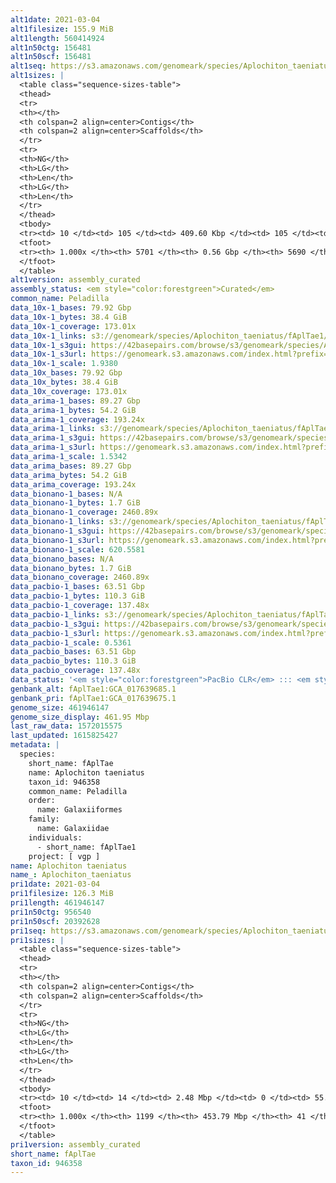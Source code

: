 ```yaml
---
alt1date: 2021-03-04
alt1filesize: 155.9 MiB
alt1length: 560414924
alt1n50ctg: 156481
alt1n50scf: 156481
alt1seq: https://s3.amazonaws.com/genomeark/species/Aplochiton_taeniatus/fAplTae1/assembly_curated/fAplTae1.alt.cur.20210304.fasta.gz
alt1sizes: |
  <table class="sequence-sizes-table">
  <thead>
  <tr>
  <th></th>
  <th colspan=2 align=center>Contigs</th>
  <th colspan=2 align=center>Scaffolds</th>
  </tr>
  <tr>
  <th>NG</th>
  <th>LG</th>
  <th>Len</th>
  <th>LG</th>
  <th>Len</th>
  </tr>
  </thead>
  <tbody>
  <tr><td> 10 </td><td> 105 </td><td> 409.60 Kbp </td><td> 105 </td><td> 409.60 Kbp </td></tr>  <tr><td> 20 </td><td> 268 </td><td> 299.35 Kbp </td><td> 268 </td><td> 299.35 Kbp </td></tr>  <tr><td> 30 </td><td> 482 </td><td> 230.93 Kbp </td><td> 482 </td><td> 230.93 Kbp </td></tr>  <tr><td> 40 </td><td> 749 </td><td> 191.36 Kbp </td><td> 749 </td><td> 191.36 Kbp </td></tr>  <tr style="background-color:#cccccc;"><td> 50 </td><td> 1074 </td><td> 156.48 Kbp </td><td> 1074 </td><td> 156.48 Kbp </td></tr>  <tr><td> 60 </td><td> 1470 </td><td> 128.69 Kbp </td><td> 1470 </td><td> 128.69 Kbp </td></tr>  <tr><td> 70 </td><td> 1958 </td><td> 101.07 Kbp </td><td> 1958 </td><td> 101.07 Kbp </td></tr>  <tr><td> 80 </td><td> 2596 </td><td> 74.91 Kbp </td><td> 2596 </td><td> 74.91 Kbp </td></tr>  <tr><td> 90 </td><td> 3527 </td><td> 46.97 Kbp </td><td> 3527 </td><td> 46.99 Kbp </td></tr>  <tr><td> 100 </td><td> 5700 </td><td> 271  bp </td><td> 5689 </td><td> 271  bp </td></tr>  </tbody>
  <tfoot>
  <tr><th> 1.000x </th><th> 5701 </th><th> 0.56 Gbp </th><th> 5690 </th><th> 0.56 Gbp </th></tr>
  </tfoot>
  </table>
alt1version: assembly_curated
assembly_status: <em style="color:forestgreen">Curated</em>
common_name: Peladilla
data_10x-1_bases: 79.92 Gbp
data_10x-1_bytes: 38.4 GiB
data_10x-1_coverage: 173.01x
data_10x-1_links: s3://genomeark/species/Aplochiton_taeniatus/fAplTae1/genomic_data/10x/<br>
data_10x-1_s3gui: https://42basepairs.com/browse/s3/genomeark/species/Aplochiton_taeniatus/fAplTae1/genomic_data/10x/
data_10x-1_s3url: https://genomeark.s3.amazonaws.com/index.html?prefix=species/Aplochiton_taeniatus/fAplTae1/genomic_data/10x/
data_10x-1_scale: 1.9380
data_10x_bases: 79.92 Gbp
data_10x_bytes: 38.4 GiB
data_10x_coverage: 173.01x
data_arima-1_bases: 89.27 Gbp
data_arima-1_bytes: 54.2 GiB
data_arima-1_coverage: 193.24x
data_arima-1_links: s3://genomeark/species/Aplochiton_taeniatus/fAplTae1/genomic_data/arima/<br>
data_arima-1_s3gui: https://42basepairs.com/browse/s3/genomeark/species/Aplochiton_taeniatus/fAplTae1/genomic_data/arima/
data_arima-1_s3url: https://genomeark.s3.amazonaws.com/index.html?prefix=species/Aplochiton_taeniatus/fAplTae1/genomic_data/arima/
data_arima-1_scale: 1.5342
data_arima_bases: 89.27 Gbp
data_arima_bytes: 54.2 GiB
data_arima_coverage: 193.24x
data_bionano-1_bases: N/A
data_bionano-1_bytes: 1.7 GiB
data_bionano-1_coverage: 2460.89x
data_bionano-1_links: s3://genomeark/species/Aplochiton_taeniatus/fAplTae1/genomic_data/bionano/<br>
data_bionano-1_s3gui: https://42basepairs.com/browse/s3/genomeark/species/Aplochiton_taeniatus/fAplTae1/genomic_data/bionano/
data_bionano-1_s3url: https://genomeark.s3.amazonaws.com/index.html?prefix=species/Aplochiton_taeniatus/fAplTae1/genomic_data/bionano/
data_bionano-1_scale: 620.5581
data_bionano_bases: N/A
data_bionano_bytes: 1.7 GiB
data_bionano_coverage: 2460.89x
data_pacbio-1_bases: 63.51 Gbp
data_pacbio-1_bytes: 110.3 GiB
data_pacbio-1_coverage: 137.48x
data_pacbio-1_links: s3://genomeark/species/Aplochiton_taeniatus/fAplTae1/genomic_data/pacbio/<br>
data_pacbio-1_s3gui: https://42basepairs.com/browse/s3/genomeark/species/Aplochiton_taeniatus/fAplTae1/genomic_data/pacbio/
data_pacbio-1_s3url: https://genomeark.s3.amazonaws.com/index.html?prefix=species/Aplochiton_taeniatus/fAplTae1/genomic_data/pacbio/
data_pacbio-1_scale: 0.5361
data_pacbio_bases: 63.51 Gbp
data_pacbio_bytes: 110.3 GiB
data_pacbio_coverage: 137.48x
data_status: '<em style="color:forestgreen">PacBio CLR</em> ::: <em style="color:forestgreen">10x</em> ::: <em style="color:forestgreen">Arima</em>'
genbank_alt: fAplTae1:GCA_017639685.1
genbank_pri: fAplTae1:GCA_017639675.1
genome_size: 461946147
genome_size_display: 461.95 Mbp
last_raw_data: 1572015575
last_updated: 1615825427
metadata: |
  species:
    short_name: fAplTae
    name: Aplochiton taeniatus
    taxon_id: 946358
    common_name: Peladilla
    order:
      name: Galaxiiformes
    family:
      name: Galaxiidae
    individuals:
      - short_name: fAplTae1
    project: [ vgp ]
name: Aplochiton taeniatus
name_: Aplochiton_taeniatus
pri1date: 2021-03-04
pri1filesize: 126.3 MiB
pri1length: 461946147
pri1n50ctg: 956540
pri1n50scf: 20392628
pri1seq: https://s3.amazonaws.com/genomeark/species/Aplochiton_taeniatus/fAplTae1/assembly_curated/fAplTae1.pri.cur.20210304.fasta.gz
pri1sizes: |
  <table class="sequence-sizes-table">
  <thead>
  <tr>
  <th></th>
  <th colspan=2 align=center>Contigs</th>
  <th colspan=2 align=center>Scaffolds</th>
  </tr>
  <tr>
  <th>NG</th>
  <th>LG</th>
  <th>Len</th>
  <th>LG</th>
  <th>Len</th>
  </tr>
  </thead>
  <tbody>
  <tr><td> 10 </td><td> 14 </td><td> 2.48 Mbp </td><td> 0 </td><td> 55.69 Mbp </td></tr>  <tr><td> 20 </td><td> 37 </td><td> 1.71 Mbp </td><td> 1 </td><td> 45.01 Mbp </td></tr>  <tr><td> 30 </td><td> 65 </td><td> 1.44 Mbp </td><td> 3 </td><td> 22.95 Mbp </td></tr>  <tr><td> 40 </td><td> 101 </td><td> 1.16 Mbp </td><td> 5 </td><td> 21.74 Mbp </td></tr>  <tr style="background-color:#cccccc;"><td> 50 </td><td> 144 </td><td style="background-color:#ff8888;"> 0.96 Mbp </td><td> 7 </td><td style="background-color:#88ff88;"> 20.39 Mbp </td></tr>  <tr><td> 60 </td><td> 201 </td><td> 0.72 Mbp </td><td> 9 </td><td> 20.03 Mbp </td></tr>  <tr><td> 70 </td><td> 273 </td><td> 0.55 Mbp </td><td> 11 </td><td> 19.65 Mbp </td></tr>  <tr><td> 80 </td><td> 374 </td><td> 347.78 Kbp </td><td> 14 </td><td> 18.48 Mbp </td></tr>  <tr><td> 90 </td><td> 551 </td><td> 182.99 Kbp </td><td> 17 </td><td> 16.49 Mbp </td></tr>  <tr><td> 100 </td><td> 1198 </td><td> 682  bp </td><td> 40 </td><td> 11.24 Kbp </td></tr>  </tbody>
  <tfoot>
  <tr><th> 1.000x </th><th> 1199 </th><th> 453.79 Mbp </th><th> 41 </th><th> 461.95 Mbp </th></tr>
  </tfoot>
  </table>
pri1version: assembly_curated
short_name: fAplTae
taxon_id: 946358
---
```

